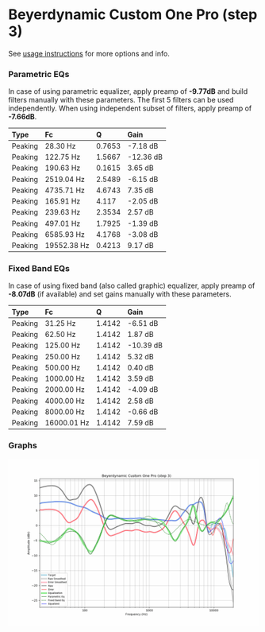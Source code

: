 # Beyerdynamic Custom One Pro (step 3)
See [usage instructions](https://github.com/jaakkopasanen/AutoEq#usage) for more options and info.

### Parametric EQs
In case of using parametric equalizer, apply preamp of **-9.77dB** and build filters manually
with these parameters. The first 5 filters can be used independently.
When using independent subset of filters, apply preamp of **-7.66dB**.

| Type    | Fc          |      Q | Gain      |
|:--------|:------------|:-------|:----------|
| Peaking | 28.30 Hz    | 0.7653 | -7.18 dB  |
| Peaking | 122.75 Hz   | 1.5667 | -12.36 dB |
| Peaking | 190.63 Hz   | 0.1615 | 3.65 dB   |
| Peaking | 2519.04 Hz  | 2.5489 | -6.15 dB  |
| Peaking | 4735.71 Hz  | 4.6743 | 7.35 dB   |
| Peaking | 165.91 Hz   | 4.117  | -2.05 dB  |
| Peaking | 239.63 Hz   | 2.3534 | 2.57 dB   |
| Peaking | 497.01 Hz   | 1.7925 | -1.39 dB  |
| Peaking | 6585.93 Hz  | 4.1768 | -3.08 dB  |
| Peaking | 19552.38 Hz | 0.4213 | 9.17 dB   |

### Fixed Band EQs
In case of using fixed band (also called graphic) equalizer, apply preamp of **-8.07dB**
(if available) and set gains manually with these parameters.

| Type    | Fc          |      Q | Gain      |
|:--------|:------------|:-------|:----------|
| Peaking | 31.25 Hz    | 1.4142 | -6.51 dB  |
| Peaking | 62.50 Hz    | 1.4142 | 1.87 dB   |
| Peaking | 125.00 Hz   | 1.4142 | -10.39 dB |
| Peaking | 250.00 Hz   | 1.4142 | 5.32 dB   |
| Peaking | 500.00 Hz   | 1.4142 | 0.40 dB   |
| Peaking | 1000.00 Hz  | 1.4142 | 3.59 dB   |
| Peaking | 2000.00 Hz  | 1.4142 | -4.09 dB  |
| Peaking | 4000.00 Hz  | 1.4142 | 2.58 dB   |
| Peaking | 8000.00 Hz  | 1.4142 | -0.66 dB  |
| Peaking | 16000.01 Hz | 1.4142 | 7.59 dB   |

### Graphs
![](./Beyerdynamic%20Custom%20One%20Pro%20(step%203).png)
